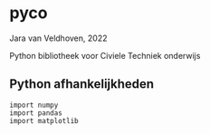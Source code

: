 # pyco

Jara van Veldhoven, 2022

Python bibliotheek voor Civiele Techniek onderwijs

## Python afhankelijkheden

    import numpy
    import pandas
    import matplotlib
